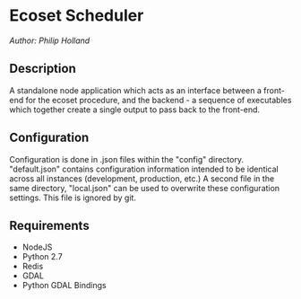 # Ecoset Scheduler

*Author: Philip Holland*

## Description

A standalone node application which acts as an interface between a front-end for the ecoset procedure, and the backend - a sequence of executables which together create a single output to pass back to the front-end.

## Configuration

Configuration is done in .json files within the "config" directory. "default.json" contains configuration information intended to be identical across all instances (development, production, etc.) A second file in the same directory, "local.json" can be used to overwrite these configuration settings. This file is ignored by git.

## Requirements

- NodeJS
- Python 2.7
- Redis
- GDAL
- Python GDAL Bindings
